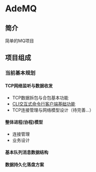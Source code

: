 AdeMQ
==

## 简介
简单的MQ项目

## 项目组成
### 当前基本规划

#### TCP网络监听与数据收发
- TCP数据拆包与合包基本功能
- [CLI交互式命令行客户端基础功能](/client/README.md)
- TCP连接管理与网络模型设计（待完善...）

#### 整体进程(协程)模型
- 连接管理
- 业务设计

#### 基本队列消息数据结构


#### 数据持久化落盘方案